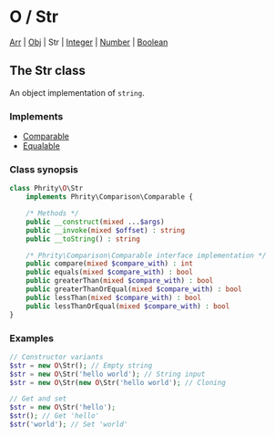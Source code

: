 # O / Str

[Arr](class.arr.md) | [Obj](class.obj.md) | Str | [Integer](class.integer.md) | [Number](class.number.md) | [Boolean](class.boolean.md)

## The Str class

An object implementation of `string`.

### Implements

* [Comparable](https://github.com/sirn-se/phrity-comparison)
* [Equalable](https://github.com/sirn-se/phrity-comparison)

###  Class synopsis

```php
class Phrity\O\Str
    implements Phrity\Comparison\Comparable {

    /* Methods */
    public __construct(mixed ...$args)
    public __invoke(mixed $offset) : string
    public __toString() : string

    /* Phrity\Comparison\Comparable interface implementation */
    public compare(mixed $compare_with) : int
    public equals(mixed $compare_with) : bool
    public greaterThan(mixed $compare_with) : bool
    public greaterThanOrEqual(mixed $compare_with) : bool
    public lessThan(mixed $compare_with) : bool
    public lessThanOrEqual(mixed $compare_with) : bool
}
```

###  Examples

```php
// Constructor variants
$str = new O\Str(); // Empty string
$str = new O\Str('hello world'); // String input
$str = new O\Str(new O\Str('hello world'); // Cloning

// Get and set
$str = new O\Str('hello');
$str(); // Get 'hello'
$str('world'); // Set 'world'
```